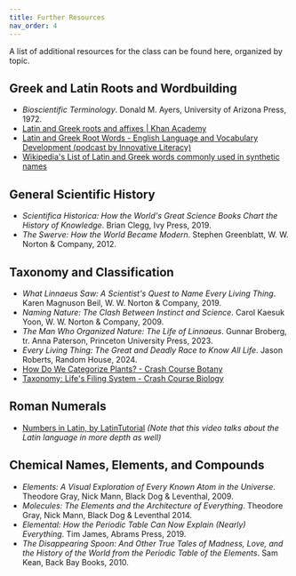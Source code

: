 ```yaml
---
title: Further Resources
nav_order: 4
---
```


A list of additional resources for the class can be found here, organized by topic.

## Greek and Latin Roots and Wordbuilding

- *Bioscientific Terminology*. Donald M. Ayers, University of Arizona Press, 1972.
- [Latin and Greek roots and affixes \| Khan Academy](https://www.youtube.com/watch?v=fiaPqgwJFo4) 
- [Latin and Greek Root Words - English Language and Vocabulary Development (podcast by Innovative Literacy)](https://www.youtube.com/playlist?list=PLLQh1KcEsatLzrxMxwbUacD68qcPh6FOc)
- [Wikipedia's List of Latin and Greek words commonly used in synthetic names](https://en.wikipedia.org/wiki/List_of_Latin_and_Greek_words_commonly_used_in_systematic_names)

## General Scientific History

- *Scientifica Historica: How the World's Great Science Books Chart the History of Knowledge*. Brian Clegg, Ivy Press, 2019.
- *The Swerve: How the World Became Modern*. Stephen Greenblatt, W. W. Norton & Company, 2012.

## Taxonomy and Classification

- *What Linnaeus Saw: A Scientist's Quest to Name Every Living Thing*. Karen Magnuson Beil, W. W. Norton & Company, 2019.
- *Naming Nature: The Clash Between Instinct and Science*. Carol Kaesuk Yoon, W. W. Norton & Company, 2009.
- *The Man Who Organized Nature: The Life of Linnaeus*. Gunnar Broberg, tr. Anna Paterson, Princeton University Press, 2023.
- *Every Living Thing: The Great and Deadly Race to Know All Life*. Jason Roberts, Random House, 2024.
- [How Do We Categorize Plants? - Crash Course Botany](https://www.youtube.com/watch?v=rrLZPDGNr6w)
- [Taxonomy: Life's Filing System - Crash Course Biology](https://www.youtube.com/watch?v=F38BmgPcZ_I)

## Roman Numerals

- [Numbers in Latin, by LatinTutorial](https://www.youtube.com/watch?v=8sY8ykRXAZs&list=PL1F845F5CED131FCB&index=15) *(Note that this video talks about the Latin language in more depth as well)*

## Chemical Names, Elements, and Compounds

- *Elements: A Visual Exploration of Every Known Atom in the Universe*. Theodore Gray, Nick Mann, Black Dog & Leventhal, 2009.
- *Molecules: The Elements and the Architecture of Everything*. Theodore Gray, Nick Mann, Black Dog & Leventhal 2014.
- *Elemental: How the Periodic Table Can Now Explain (Nearly) Everything*. Tim James, Abrams Press, 2019.
- *The Disappearing Spoon: And Other True Tales of Madness, Love, and the History of the World from the Periodic Table of the Elements*. Sam Kean, Back Bay Books, 2010.

<!-- ## Math and Astronomy

- *Math Through the Ages: A Gentle History for Teachers and Others*. William P. Berlinghoff, Fernando Q. Gouvêa, Dover Publications, 2014.
- *Euclid's Window: The Story of Geometry from Parallel Lines to Hyperspace*. Linard Mlodinow, Free Press, 2002.
- *Ancient Skies: Constellation Mythology of the Greeks*. David Weston Marshall, Countryman Press, 2018.
- *The Astronomers' Library: The Books that Unlocked the Mysteries of the Universe*. Karen Masters, Ivy Press, 2024.

## Medicine and Anatomy

- *The Anatomists' Library: The Books that Unlocked the Secrets of the Human Body*. Colin Salter, Ivy Press, 2023. -->
